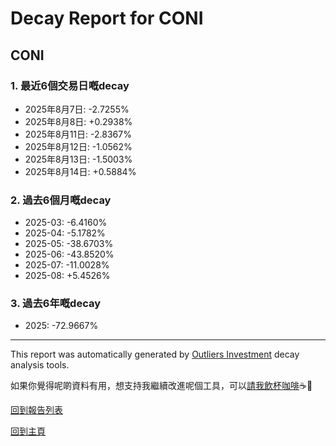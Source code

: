 # Decay Report for CONI

## CONI

### 1. 最近6個交易日嘅decay

- 2025年8月7日: -2.7255%
- 2025年8月8日: +0.2938%
- 2025年8月11日: -2.8367%
- 2025年8月12日: -1.0562%
- 2025年8月13日: -1.5003%
- 2025年8月14日: +0.5884%

### 2. 過去6個月嘅decay

- 2025-03: -6.4160%
- 2025-04: -5.1782%
- 2025-05: -38.6703%
- 2025-06: -43.8520%
- 2025-07: -11.0028%
- 2025-08: +5.4526%

### 3. 過去6年嘅decay

- 2025: -72.9667%

------------------------------
This report was automatically generated by [Outliers Investment](https://outliersecon.github.io/Outliers-Investment/) decay analysis tools.

如果你覺得呢啲資料有用，想支持我繼續改進呢個工具，可以[請我飲杯咖啡](https://buymeacoffee.com/outliersecon)☕🙏

[回到報告列表](https://outliersecon.github.io/Outliers-Investment/reports/reports_public)

[回到主頁](https://outliersecon.github.io/Outliers-Investment/)